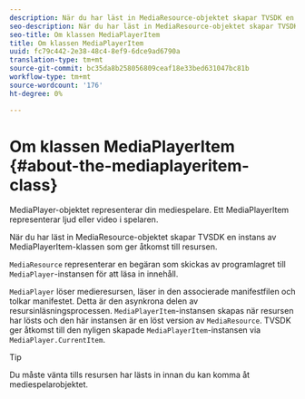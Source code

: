 ```yaml
---
description: När du har läst in MediaResource-objektet skapar TVSDK en instans av MediaPlayerItem-klassen som ger åtkomst till resursen.
seo-description: När du har läst in MediaResource-objektet skapar TVSDK en instans av MediaPlayerItem-klassen som ger åtkomst till resursen.
seo-title: Om klassen MediaPlayerItem
title: Om klassen MediaPlayerItem
uuid: fc79c442-2e38-48c4-8ef9-6dce9ad6790a
translation-type: tm+mt
source-git-commit: bc35da8b258056809ceaf18e33bed631047bc81b
workflow-type: tm+mt
source-wordcount: '176'
ht-degree: 0%

---
```



# Om klassen MediaPlayerItem {#about-the-mediaplayeritem-class}

MediaPlayer-objektet representerar din mediespelare. Ett MediaPlayerItem representerar ljud eller video i spelaren.

När du har läst in MediaResource-objektet skapar TVSDK en instans av MediaPlayerItem-klassen som ger åtkomst till resursen.

`MediaResource` representerar en begäran som skickas av programlagret till `MediaPlayer`-instansen för att läsa in innehåll.

`MediaPlayer` löser medieresursen, läser in den associerade manifestfilen och tolkar manifestet. Detta är den asynkrona delen av resursinläsningsprocessen. `MediaPlayerItem`-instansen skapas när resursen har lösts och den här instansen är en löst version av `MediaResource`. TVSDK ger åtkomst till den nyligen skapade `MediaPlayerItem`-instansen via `MediaPlayer.CurrentItem`.

>[!TIP]
>
>Du måste vänta tills resursen har lästs in innan du kan komma åt mediespelarobjektet.